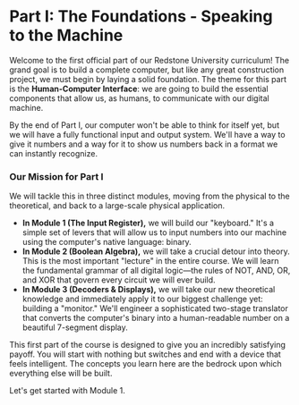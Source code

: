 # Part I: The Foundations - Speaking to the Machine

Welcome to the first official part of our Redstone University curriculum! The grand goal is to build a complete computer, but like any great construction project, we must begin by laying a solid foundation. The theme for this part is the **Human-Computer Interface**: we are going to build the essential components that allow us, as humans, to communicate with our digital machine.

By the end of Part I, our computer won't be able to think for itself yet, but we will have a fully functional input and output system. We'll have a way to give it numbers and a way for it to show us numbers back in a format we can instantly recognize.

### Our Mission for Part I

We will tackle this in three distinct modules, moving from the physical to the theoretical, and back to a large-scale physical application.

*   **In Module 1 (The Input Register),** we will build our "keyboard." It's a simple set of levers that will allow us to input numbers into our machine using the computer's native language: binary.
*   **In Module 2 (Boolean Algebra),** we will take a crucial detour into theory. This is the most important "lecture" in the entire course. We will learn the fundamental grammar of all digital logic—the rules of NOT, AND, OR, and XOR that govern every circuit we will ever build.
*   **In Module 3 (Decoders & Displays),** we will take our new theoretical knowledge and immediately apply it to our biggest challenge yet: building a "monitor." We'll engineer a sophisticated two-stage translator that converts the computer's binary into a human-readable number on a beautiful 7-segment display.

This first part of the course is designed to give you an incredibly satisfying payoff. You will start with nothing but switches and end with a device that feels intelligent. The concepts you learn here are the bedrock upon which everything else will be built.

Let's get started with Module 1.